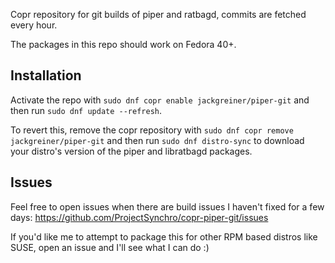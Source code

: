 Copr repository for git builds of piper and ratbagd, commits are fetched every hour.

The packages in this repo should work on Fedora 40+.



## Installation 

Activate the repo with `sudo dnf copr enable jackgreiner/piper-git` and then run `sudo dnf update --refresh`.

To revert this, remove the copr repository with `sudo dnf copr remove jackgreiner/piper-git` and then run `sudo dnf distro-sync` to download your distro's version of the piper and libratbagd packages.


## Issues

Feel free to open issues when there are build issues I haven't fixed for a few days: https://github.com/ProjectSynchro/copr-piper-git/issues

If you'd like me to attempt to package this for other RPM based distros like SUSE, open an issue and I'll see what I can do :)
